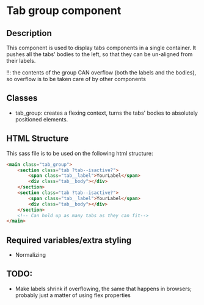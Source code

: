 # Tab group component
## Description
This component is used to display tabs components in a single container.
It pushes all the tabs' bodies to the left, so that they can be un-aligned from their labels.

!!: the contents of the group CAN overflow (both the labels and the bodies), so overflow is to be taken care of by other components

## Classes
- tab_group: creates a flexing context, turns the tabs' bodies to absolutely positioned elements.

## HTML Structure
This sass file is to be used on the following html structure:
```HTML
<main class="tab_group">
    <section class="tab ?tab--isactive?">
        <span class="tab__label">YourLabel</span>
        <div class="tab__body"></div>
    </section>
    <section class="tab ?tab--isactive?">
        <span class="tab__label">YourLabel</span>
        <div class="tab__body"></div>
    </section>
    <!-- Can hold up as many tabs as they can fit-->
</main>
```

## Required variables/extra styling
- Normalizing

## TODO:
- Make labels shrink if overflowing, the same that happens in browsers; probably just a matter of using flex properties
